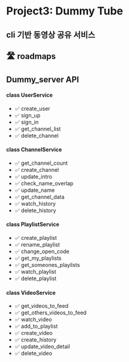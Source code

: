 # Project3: Dummy Tube
## cli 기반 동영상 공유 서비스


## 🛣 roadmaps
## Dummy_server API
#### class UserService
+ ✅ create_user
+ ✅ sign_up
+ ✅ sign_in
+ ✅ get_channel_list
+ ✅ delete_channel


#### class ChannelService
+ ✅ get_channel_count
+ ✅ create_channel
+ ✅ update_intro
+ ✅ check_name_overlap
+ ✅ update_name
+ ✅ get_channel_data
+ ✅ watch_history
+ ✅ delete_history


#### class PlaylistService
+ ✅ create_playlist
+ ✅ rename_playlist
+ ✅ change_open_code
+ ✅ get_my_playlists
+ ✅ get_someones_playlists
+ ✅ watch_playlist
+ ✅ delete_playlist


#### class VideoService
+ ✅ get_videos_to_feed
+ ✅ get_others_videos_to_feed
+ ✅ watch_video
+ ✅ add_to_playlist
+ ✅ create_video
+ ✅ create_history
+ ✅ update_video_detail
+ ✅ delete_video
